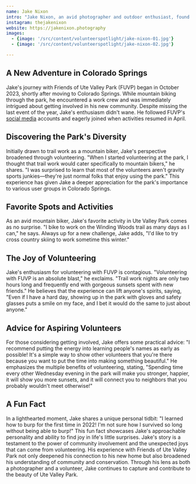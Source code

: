 ```yaml
---
name: Jake Nixon
intro: "Jake Nixon, an avid photographer and outdoor enthusiast, found a new passion when he moved to Colorado Springs: volunteering with Friends of Ute Valley Park (FUVP). While Jake's love for photography has led him to capture over 150,000 images in the past decade, it's his recent dedication to trail maintenance and park preservation that's making a lasting impact on the local community. Jake's journey from newcomer to active FUVP volunteer showcases how parks can bring people together and inspire them to give back to their community."
instagram: thejakenixon
website: https://jakenixon.photography
images:
  - {image: '/src/content/volunteerspotlight/jake-nixon-01.jpg'}
  - {image: '/src/content/volunteerspotlight/jake-nixon-02.jpg'}

---
```


## A New Adventure in Colorado Springs
Jake's journey with Friends of Ute Valley Park (FUVP) began in October 2023, shortly after moving to Colorado Springs. While mountain biking through the park, he encountered a work crew and was immediately intrigued about getting involved in his new community. Despite missing the last event of the year, Jake's enthusiasm didn't wane. He followed FUVP's [social media](https://instagram.com/FriendsOfUteValleyPark) accounts and eagerly joined when activities resumed in April.

## Discovering the Park's Diversity

Initially drawn to trail work as a mountain biker, Jake's perspective broadened through volunteering. "When I started volunteering at the park, I thought that trail work would cater specifically to mountain bikers," he shares. "I was surprised to learn that most of the volunteers aren't gravity sports junkies—they're just normal folks that enjoy using the park." This experience has given Jake a deeper appreciation for the park's importance to various user groups in Colorado Springs.
## Favorite Spots and Activities

As an avid mountain biker, Jake's favorite activity in Ute Valley Park comes as no surprise. "I bike to work on the Winding Woods trail as many days as I can," he says. Always up for a new challenge, Jake adds, "I'd like to try cross country skiing to work sometime this winter."

## The Joy of Volunteering

Jake's enthusiasm for volunteering with FUVP is contagious. "Volunteering with FUVP is an absolute blast," he exclaims. "Trail work nights are only two hours long and frequently end with gorgeous sunsets spent with new friends." He believes that the experience can lift anyone's spirits, saying, "Even if I have a hard day, showing up in the park with gloves and safety glasses puts a smile on my face, and I bet it would do the same to just about anyone."

## Advice for Aspiring Volunteers

For those considering getting involved, Jake offers some practical advice: "I recommend putting the energy into learning people's names as early as possible! It's a simple way to show other volunteers that you're there because you want to put the time into making something beautiful." He emphasizes the multiple benefits of volunteering, stating, "Spending time every other Wednesday evening in the park will make you stronger, happier, it will show you more sunsets, and it will connect you to neighbors that you probably wouldn't meet otherwise!"

## A Fun Fact

In a lighthearted moment, Jake shares a unique personal tidbit: "I learned how to burp for the first time in 2022! I'm not sure how I survived so long without being able to burp!" This fun fact showcases Jake's approachable personality and ability to find joy in life's little surprises.
Jake's story is a testament to the power of community involvement and the unexpected joys that can come from volunteering. His experience with Friends of Ute Valley Park not only deepened his connection to his new home but also broadened his understanding of community and conservation. Through his lens as both a photographer and a volunteer, Jake continues to capture and contribute to the beauty of Ute Valley Park.